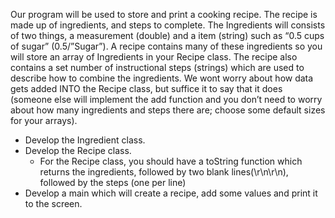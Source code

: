Our program will be used to store and print a cooking recipe. The recipe is made up of ingredients, and steps to complete. The Ingredients will consists of two things, a measurement (double) and a item (string) such as “0.5 cups of sugar” (0.5/”Sugar”). A recipe contains many of these ingredients so you will store an array of Ingredients in your Recipe class. The recipe also contains a set number of instructional steps (strings) which are used to describe how to combine the ingredients. We wont worry about how data gets added INTO the Recipe class, but suffice it to say that it does (someone else will implement the add function and you don’t need to worry about how many ingredients and steps there are; choose some default sizes for your arrays). 
- Develop the Ingredient class. 
- Develop the Recipe class. 
	- For the Recipe class, you should have a toString function which returns the ingredients, followed by two blank lines(\r\n\r\n), followed by the steps (one per line)
- Develop a main which will create a recipe, add some values and print it to the screen.
